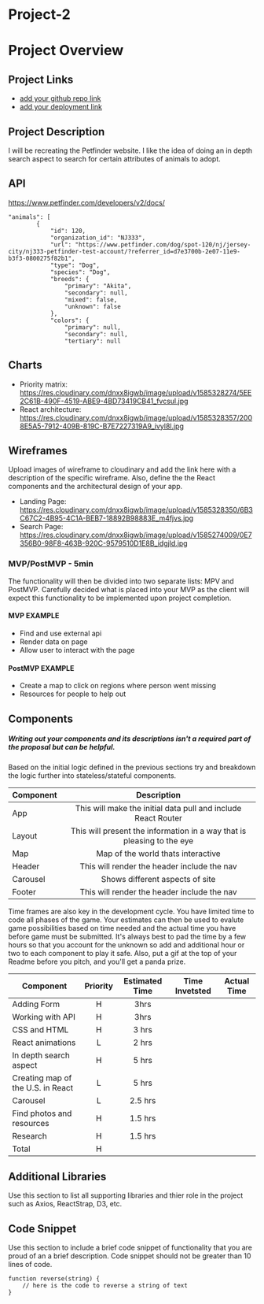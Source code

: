 # Project-2

# Project Overview

## Project Links

- [add your github repo link]()
- [add your deployment link]()

## Project Description

I will be recreating the Petfinder website. I like the idea of doing an in depth search aspect to search for certain attributes of animals to adopt. 

## API

https://www.petfinder.com/developers/v2/docs/


```
"animals": [
        {
            "id": 120,
            "organization_id": "NJ333",
            "url": "https://www.petfinder.com/dog/spot-120/nj/jersey-city/nj333-petfinder-test-account/?referrer_id=d7e3700b-2e07-11e9-b3f3-0800275f82b1",
            "type": "Dog",
            "species": "Dog",
            "breeds": {
                "primary": "Akita",
                "secondary": null,
                "mixed": false,
                "unknown": false
            },
            "colors": {
                "primary": null,
                "secondary": null,
                "tertiary": null

```

## Charts
- Priority matrix: https://res.cloudinary.com/dnxx8igwb/image/upload/v1585328274/5EE2C61B-490F-4519-ABE9-4BD73419CB41_fvcsul.jpg
- React architecture: https://res.cloudinary.com/dnxx8igwb/image/upload/v1585328357/2008E5A5-7912-409B-819C-B7E7227319A9_ivyl8l.jpg



## Wireframes

Upload images of wireframe to cloudinary and add the link here with a description of the specific wireframe. Also, define the the React components and the architectural design of your app.

- Landing Page: https://res.cloudinary.com/dnxx8igwb/image/upload/v1585328350/6B3C67C2-4B95-4C1A-BEB7-18892B98883E_m4fjvs.jpg
- Search Page: https://res.cloudinary.com/dnxx8igwb/image/upload/v1585274009/0E7356B0-98F8-463B-920C-9579510D1E8B_idgjld.jpg


### MVP/PostMVP - 5min

The functionality will then be divided into two separate lists: MPV and PostMVP.  Carefully decided what is placed into your MVP as the client will expect this functionality to be implemented upon project completion.  

#### MVP EXAMPLE
- Find and use external api 
- Render data on page 
- Allow user to interact with the page

#### PostMVP EXAMPLE

- Create a map to click on regions where person went missing
- Resources for people to help out

## Components
##### Writing out your components and its descriptions isn't a required part of the proposal but can be helpful.

Based on the initial logic defined in the previous sections try and breakdown the logic further into stateless/stateful components. 

| Component | Description | 
| --- | :---: |  
| App | This will make the initial data pull and include React Router| 
| Layout | This will present the information in a way that is pleasing to the eye |
| Map | Map of the world thats interactive |
| Header | This will render the header include the nav | 
| Carousel | Shows different aspects of site |
| Footer | This will render the header include the nav | 


Time frames are also key in the development cycle.  You have limited time to code all phases of the game.  Your estimates can then be used to evalute game possibilities based on time needed and the actual time you have before game must be submitted. It's always best to pad the time by a few hours so that you account for the unknown so add and additional hour or two to each component to play it safe. Also, put a gif at the top of your Readme before you pitch, and you'll get a panda prize.

| Component | Priority | Estimated Time | Time Invetsted | Actual Time |
| --- | :---: |  :---: | :---: | :---: |
| Adding Form | H | 3hrs |
| Working with API | H | 3hrs|
| CSS and HTML | H | 3 hrs |
|React animations | L | 2 hrs |
| In depth search aspect | H | 5 hrs |
| Creating map of the U.S. in React | L | 5 hrs | 
|Carousel| L| 2.5 hrs |
| Find photos and resources | H | 1.5 hrs |
| Research | H | 1.5 hrs | 
| Total | H |

## Additional Libraries
 Use this section to list all supporting libraries and thier role in the project such as Axios, ReactStrap, D3, etc. 

## Code Snippet

Use this section to include a brief code snippet of functionality that you are proud of an a brief description.  Code snippet should not be greater than 10 lines of code. 

```
function reverse(string) {
	// here is the code to reverse a string of text
}
```
